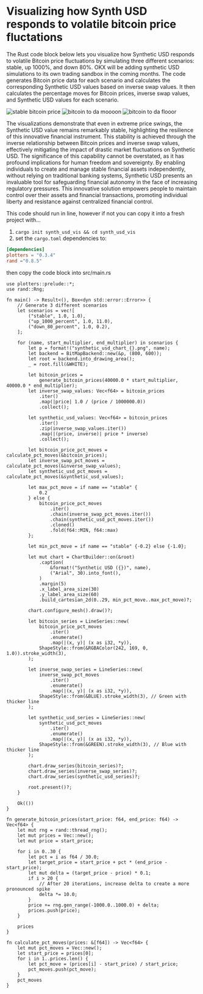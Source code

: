 # Visualizing how Synth USD responds to volatile bitcoin price fluctations

The Rust code block below lets you visualize how Synthetic USD responds to volatile Bitcoin price fluctuations by simulating three different scenarios: stable, up 1000%, and down 80%. OKX will be adding synthetic USD simulations to its own trading sandbox in the coming months. The code generates Bitcoin price data for each scenario and calculates the corresponding Synthetic USD values based on inverse swap values. It then calculates the percentage moves for Bitcoin prices, inverse swap values, and Synthetic USD values for each scenario.

![stable bitcoin price](../images/synthetic_usd_chart_stable.png)
![bitcoin to da moooon](../images/synthetic_usd_chart_up_1000_percent.png)
![bitcoin to da flooor](../images/synthetic_usd_chart_down_80_percent.png)

The visualizations demonstrate that even in extreme price swings, the Synthetic USD value remains remarkably stable, highlighting the resilience of this innovative financial instrument. This stability is achieved through the inverse relationship between Bitcoin prices and inverse swap values, effectively mitigating the impact of drastic market fluctuations on Synthetic USD. The significance of this capability cannot be overstated, as it has profound implications for human freedom and sovereignty. By enabling individuals to create and manage stable financial assets independently, without relying on traditional banking systems, Synthetic USD presents an invaluable tool for safeguarding financial autonomy in the face of increasing regulatory pressures. This innovative solution empowers people to maintain control over their assets and financial transactions, promoting individual liberty and resistance against centralized financial control.

This code should run in line, however if not you can copy it into a fresh project with...

1. `cargo init synth_usd_vis && cd synth_usd_vis`
2. set the `cargo.toml` dependencies to:

```toml
[dependencies]
plotters = "0.3.4"
rand ="0.8.5"
```

then copy the code block into src/main.rs

```rust,editable
use plotters::prelude::*;
use rand::Rng;

fn main() -> Result<(), Box<dyn std::error::Error>> {
    // Generate 3 different scenarios
    let scenarios = vec![
        ("stable", 1.0, 1.0),
        ("up_1000_percent", 1.0, 11.0),
        ("down_80_percent", 1.0, 0.2),
    ];

    for (name, start_multiplier, end_multiplier) in scenarios {
        let p = format!("synthetic_usd_chart_{}.png", name);
        let backend = BitMapBackend::new(&p, (800, 600));
        let root = backend.into_drawing_area();
        _ = root.fill(&WHITE);

        let bitcoin_prices =
            generate_bitcoin_prices(40000.0 * start_multiplier, 40000.0 * end_multiplier);
        let inverse_swap_values: Vec<f64> = bitcoin_prices
            .iter()
            .map(|price| 1.0 / (price / 1000000.0))
            .collect();

        let synthetic_usd_values: Vec<f64> = bitcoin_prices
            .iter()
            .zip(inverse_swap_values.iter())
            .map(|(price, inverse)| price * inverse)
            .collect();

        let bitcoin_price_pct_moves = calculate_pct_moves(&bitcoin_prices);
        let inverse_swap_pct_moves = calculate_pct_moves(&inverse_swap_values);
        let synthetic_usd_pct_moves = calculate_pct_moves(&synthetic_usd_values);

        let max_pct_move = if name == "stable" {
            0.2
        } else {
            bitcoin_price_pct_moves
                .iter()
                .chain(inverse_swap_pct_moves.iter())
                .chain(synthetic_usd_pct_moves.iter())
                .cloned()
                .fold(f64::MIN, f64::max)
        };

        let min_pct_move = if name == "stable" {-0.2} else {-1.0};

        let mut chart = ChartBuilder::on(&root)
            .caption(
                &format!("Synthetic USD ({})", name),
                ("Arial", 30).into_font(),
            )
            .margin(5)
            .x_label_area_size(30)
            .y_label_area_size(60)
            .build_cartesian_2d(0..29, min_pct_move..max_pct_move)?;

        chart.configure_mesh().draw()?;

        let bitcoin_series = LineSeries::new(
            bitcoin_price_pct_moves
                .iter()
                .enumerate()
                .map(|(x, y)| (x as i32, *y)),
            ShapeStyle::from(&RGBAColor(242, 169, 0, 1.0)).stroke_width(3),
        );

        let inverse_swap_series = LineSeries::new(
            inverse_swap_pct_moves
                .iter()
                .enumerate()
                .map(|(x, y)| (x as i32, *y)),
            ShapeStyle::from(&BLUE).stroke_width(3), // Green with thicker line
        );

        let synthetic_usd_series = LineSeries::new(
            synthetic_usd_pct_moves
                .iter()
                .enumerate()
                .map(|(x, y)| (x as i32, *y)),
            ShapeStyle::from(&GREEN).stroke_width(3), // Blue with thicker line
        );

        chart.draw_series(bitcoin_series)?;
        chart.draw_series(inverse_swap_series)?;
        chart.draw_series(synthetic_usd_series)?;

        root.present()?;
    }

    Ok(())
}

fn generate_bitcoin_prices(start_price: f64, end_price: f64) -> Vec<f64> {
    let mut rng = rand::thread_rng();
    let mut prices = Vec::new();
    let mut price = start_price;

    for i in 0..30 {
        let pct = i as f64 / 30.0;
        let target_price = start_price + pct * (end_price - start_price);
        let mut delta = (target_price - price) * 0.1;
        if i > 20 {
            // After 20 iterations, increase delta to create a more pronounced spike
            delta *= 10.0;
        }
        price += rng.gen_range(-1000.0..1000.0) + delta;
        prices.push(price);
    }

    prices
}

fn calculate_pct_moves(prices: &[f64]) -> Vec<f64> {
    let mut pct_moves = Vec::new();
    let start_price = prices[0];
    for i in 1..prices.len() {
        let pct_move = (prices[i] - start_price) / start_price;
        pct_moves.push(pct_move);
    }
    pct_moves
}
```
